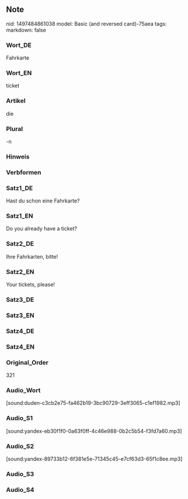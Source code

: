 ## Note
nid: 1497484861038
model: Basic (and reversed card)-75aea
tags: 
markdown: false

### Wort_DE
Fahrkarte

### Wort_EN
ticket

### Artikel
die

### Plural
-n

### Hinweis


### Verbformen


### Satz1_DE
Hast du schon eine Fahrkarte?

### Satz1_EN
Do you already have a ticket?

### Satz2_DE
Ihre Fahrkarten, bitte!

### Satz2_EN
Your tickets, please!

### Satz3_DE


### Satz3_EN


### Satz4_DE


### Satz4_EN


### Original_Order
321

### Audio_Wort
[sound:duden-c3cb2e75-fa462b19-3bc90729-3eff3065-c1ef1982.mp3]

### Audio_S1
[sound:yandex-eb30f1f0-0a63f0ff-4c46e988-0b2c5b54-f3fd7a60.mp3]

### Audio_S2
[sound:yandex-89733b12-6f381e5e-71345c45-e7cf63d3-65f1c8ee.mp3]

### Audio_S3


### Audio_S4

